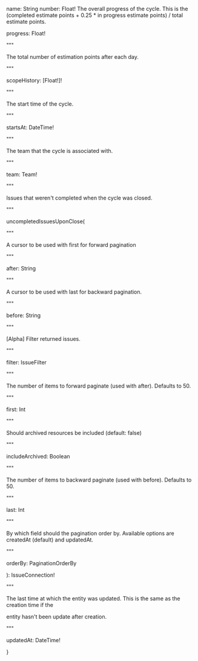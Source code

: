 name: String
number: Float!
The overall progress of the cycle. This is the (completed estimate points + 0.25 * in progress estimate points) / total estimate points.

progress: Float!

"""

The total number of estimation points after each day.

"""

scopeHistory: [Float!]!

"""

The start time of the cycle.

"""

startsAt: DateTime!

"""

The team that the cycle is associated with.

"""

team: Team!

"""

Issues that weren't completed when the cycle was closed.

"""

uncompletedIssuesUponClose(

"""

A cursor to be used with first for forward pagination

"""

after: String

"""

A cursor to be used with last for backward pagination.

"""

before: String

"""

[Alpha] Filter returned issues.

"""

filter: IssueFilter

"""

The number of items to forward paginate (used with after). Defaults to 50.

"""

first: Int

"""

Should archived resources be included (default: false)

"""

includeArchived: Boolean

"""

The number of items to backward paginate (used with before). Defaults to 50.

"""

last: Int

"""

By which field should the pagination order by. Available options are createdAt (default) and updatedAt.

"""

orderBy: PaginationOrderBy

): IssueConnection!

"""

The last time at which the entity was updated. This is the same as the creation time if the

entity hasn't been update after creation.

"""

updatedAt: DateTime!

}